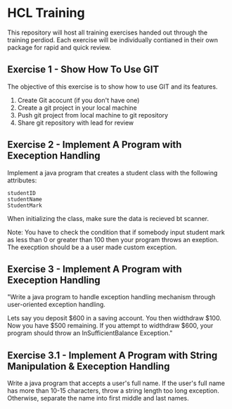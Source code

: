 # HCL Training

This repository will host all training exercises handed out through the training perdiod. Each exercise will be individually contianed in their own package for rapid and quick review.

## Exercise 1 - Show How To Use GIT

The objective of this exercise is to show how to use GIT and its features.

1. Create Git acocunt (if you don't have one)
2. Create a git project in your local machine
3. Push git project from local machine to git repository
4. Share git repository with lead for review

## Exercise 2 - Implement A Program with Exeception Handling

Implement a java program that creates a student class with the following attributes:

    studentID
    studentName
    StudentMark

When initializing the class, make sure the data is recieved bt scanner.

Note: You have to check the condition that if somebody input student mark as less than 0 or greater than 100 then your program throws an exeption. The execption should be a a user made custom exception.

## Exercise 3 - Implement A Program with Exeception Handling

"Write a java program to handle exception handling mechanism through user-oriented exception handling.

Lets say you deposit $600 in a saving account. You then widthdraw $100. Now you have $500 remaining. If you attempt to widthdraw $600, your program should throw an InSufficientBalance Exception."

## Exercise 3.1 - Implement A Program with String Manipulation & Exeception Handling

Write a java program that accepts a user's full name. If the user's full name has more than 10-15 characters, throw a string length too long exception. Otherwise, separate the name into first middle and last names.
